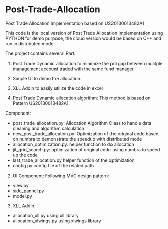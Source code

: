 # Post-Trade-Allocation
Post Trade Allocation Implementation based on US20130013482A1

This code is the local version of Post Trade Allocation Implementation using PYTHON for demo purpose, 
the cloud version would be based on C++ and run in distributed mode.

The project contains several Part:
1) Post Trade Dynamic allocation to minimize the pnl gap between mulitple management account traded with the same fund manager.
2) Simple UI to demo the allocation.
3) XLL Addin to easily utilize the code in excel

1) Post Trade Dynamic allocation algorithm:
This method is based on Pattern US20130013482A1.

Component:

- post_trade_allocation.py: Allocation Algorithm Class to handle data cleaning and algorithm calculation
- new_post_trade_allocation.py: Optimization of the original code based on numbra to demonstrate the speedup with distributed mode
- allocation_optimization.py: helper function to do allocation
- jit_grid_search.py:  optimization of original code using numbra to speed up the code
- last_trade_allocation.py helper function of the optimization
- config.py config file of the related path

2) UI Component:
Following MVC design pattern:
- view.py
- side_pannel.py
- model.py

3) XLL Addin
- allocation_xll.py  using xll library
- allocation_xlwings.py using xlwings library
